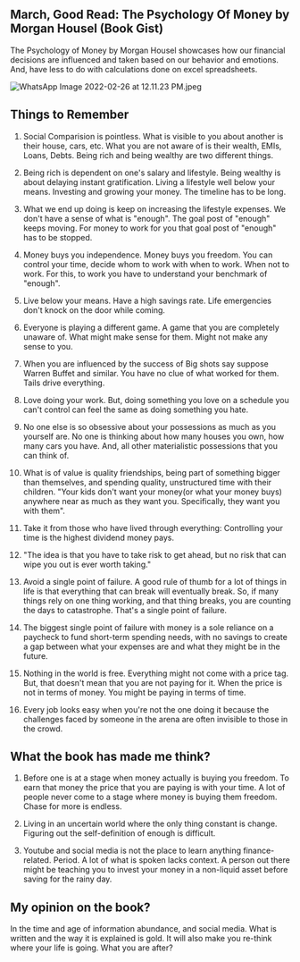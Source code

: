 ## March, Good Read: The Psychology Of Money by Morgan Housel (Book Gist)

The Psychology of Money by Morgan Housel showcases how our financial decisions are influenced and taken based on our behavior and emotions. And, have less to do with calculations done on excel spreadsheets.

![WhatsApp Image 2022-02-26 at 12.11.23 PM.jpeg](https://cdn.hashnode.com/res/hashnode/image/upload/v1645857713292/91SijcEGS.jpeg)


## Things to Remember

1. Social Comparision is pointless. What is visible to you about another is their house, cars, etc. What you are not aware of is their wealth, EMIs, Loans, Debts. Being rich and being wealthy are two different things. 

2. Being rich is dependent on one's salary and lifestyle. Being wealthy is about delaying instant gratification. Living a lifestyle well below your means. Investing and growing your money. The timeline has to be long.

3. What we end up doing is keep on increasing the lifestyle expenses. We don't have a sense of what is "enough". The goal post of "enough" keeps moving. For money to work for you that goal post of "enough" has to be stopped.

4. Money buys you independence. Money buys you freedom. You can control your time, decide whom to work with when to work. When not to work. For this, to work you have to understand your benchmark of "enough".

5. Live below your means. Have a high savings rate. Life emergencies don't knock on the door while coming.

6. Everyone is playing a different game. A game that you are completely unaware of. What might make sense for them. Might not make any sense to you.

7. When you are influenced by the success of Big shots say suppose Warren Buffet and similar. You have no clue of what worked for them. Tails drive everything. 

8. Love doing your work. But, doing something you love on a schedule you can't control can feel the same as doing something you hate.

9. No one else is so obsessive about your possessions as much as you yourself are. No one is thinking about how many houses you own, how many cars you have. And, all other materialistic possessions that you can think of. 

10. What is of value is quality friendships, being part of something bigger than themselves, and spending quality, unstructured time with their children. "Your kids don't want your money(or what your money buys) anywhere near as much as they want you. Specifically, they want you with them".

11. Take it from those who have lived through everything: Controlling your time is the highest dividend money pays. 

12. "The idea is that you have to take risk to get ahead, but no risk that can wipe you out is ever worth taking."

13. Avoid a single point of failure. A good rule of thumb for a lot of things in life is that everything that can break will eventually break. So, if many things rely on one thing working, and that thing breaks, you are counting the days to catastrophe. That's a single point of failure. 

14. The biggest single point of failure with money is a sole reliance on a paycheck to fund short-term spending needs, with no savings to create a gap between what your expenses are and what they might be in the future.

15. Nothing in the world is free. Everything might not come with a price tag. But, that doesn't mean that you are not paying for it. When the price is not in terms of money. You might be paying in terms of time.

16. Every job looks easy when you're not the one doing it because the challenges faced by someone in the arena are often invisible to those in the crowd.

## What the book has made me think?

1. Before one is at a stage when money actually is buying you freedom. To earn that money the price that you are paying is with your time. A lot of people never come to a stage where money is buying them freedom. Chase for more is endless. 

2. Living in an uncertain world where the only thing constant is change. Figuring out the self-definition of enough is difficult. 

3. Youtube and social media is not the place to learn anything finance-related. Period. A lot of what is spoken lacks context. A person out there might be teaching you to invest your money in a non-liquid asset before saving for the rainy day.

## My opinion on the book?

In the time and age of information abundance, and social media. What is written and the way it is explained is gold. It will also make you re-think where your life is going. What you are after?